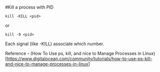 #Kill a process with PID

```
kill -KILL <pid>
```

or 

```
kill -9 <pid>
```

Each signal (like -KILL) associate which number.

Reference  - (How To Use ps, kill, and nice to Manage Processes in Linux)[https://www.digitalocean.com/community/tutorials/how-to-use-ps-kill-and-nice-to-manage-processes-in-linux]
